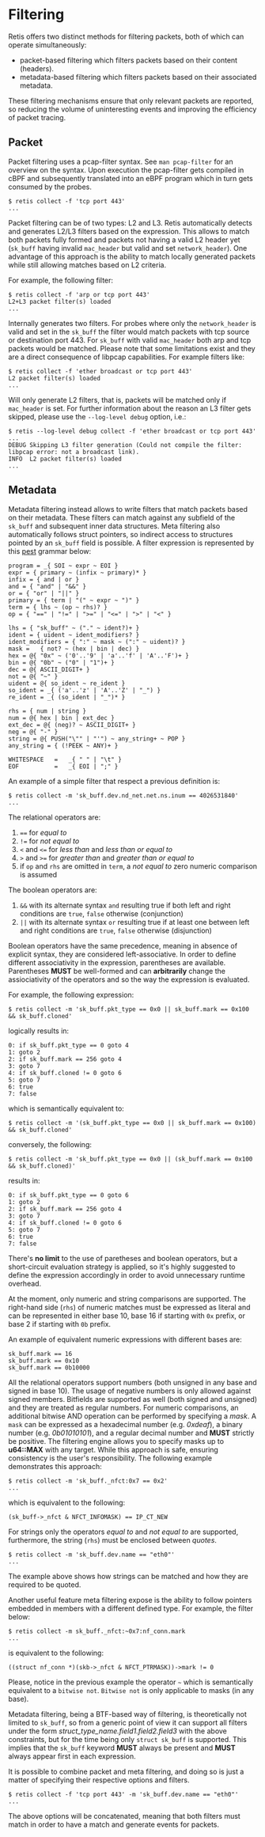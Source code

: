 # Filtering

Retis offers two distinct methods for filtering packets, both of which
can operate simultaneously:

- packet-based filtering which filters packets based on their content
  (headers).
- metadata-based filtering which filters packets based on their
  associated metadata.

These filtering mechanisms ensure that only relevant packets are
reported, so reducing the volume of uninteresting events and
improving the efficiency of packet tracing.

## Packet

Packet filtering uses a pcap-filter syntax. See `man pcap-filter` for an
overview on the syntax. Upon execution the pcap-filter gets compiled in cBPF
and subsequently translated into an eBPF program which in turn gets consumed by
the probes.

```none
$ retis collect -f 'tcp port 443'
...
```

Packet filtering can be of two types: L2 and L3. Retis automatically detects and
generates L2/L3 filters based on the expression. This allows to match both packets
fully formed and packets not having a valid L2 header yet (`sk_buff` having invalid
`mac_header` but valid and set `network_header`). One advantage of this approach is
the ability to match locally generated packets while still allowing matches based
on L2 criteria.

For example, the following filter:

```none
$ retis collect -f 'arp or tcp port 443'
L2+L3 packet filter(s) loaded
...
```

Internally generates two filters. For probes where only the `network_header`
is valid and set in the `sk_buff` the filter would match packets with tcp
source or destination port 443. For `sk_buff` with valid `mac_header` both arp
and tcp packets would be matched.
Please note that some limitations exist and they are a direct consequence of
libpcap capabilities.
For example filters like:

```none
$ retis collect -f 'ether broadcast or tcp port 443'
L2 packet filter(s) loaded
...
```

Will only generate L2 filters, that is, packets will be matched only if
`mac_header` is set.
For further information about the reason an L3 filter gets skipped, please
use the `--log-level debug` option, i.e.:

```none
$ retis --log-level debug collect -f 'ether broadcast or tcp port 443'
...
DEBUG Skipping L3 filter generation (Could not compile the filter: libpcap error: not a broadcast link).
INFO  L2 packet filter(s) loaded
...
```

## Metadata

Metadata filtering instead allows to write filters that match packets based
on their metadata.
These filters can match against any subfield of the `sk_buff` and subsequent
inner data structures.
Meta filtering also automatically follows struct pointers, so indirect access to
structures pointed by an `sk_buff` field is possible.
A filter expression is represented by this [pest](https://pest.rs/) grammar below:

```none
program = _{ SOI ~ expr ~ EOI }
expr = { primary ~ (infix ~ primary)* }
infix = { and | or }
and = { "and" | "&&" }
or = { "or" | "||" }
primary = { term | "(" ~ expr ~ ")" }
term = { lhs ~ (op ~ rhs)? }
op = { "==" | "!=" | ">=" | "<=" | ">" | "<" }

lhs = { "sk_buff" ~ ("." ~ ident?)+ }
ident = { uident ~ ident_modifiers? }
ident_modifiers = { ":" ~ mask ~ (":" ~ uident)? }
mask =   { not? ~ (hex | bin | dec) }
hex = @{ "0x" ~ ('0'..'9' | 'a'..'f' | 'A'..'F')+ }
bin = @{ "0b" ~ ("0" | "1")+ }
dec = @{ ASCII_DIGIT+ }
not = @{ "~" }
uident = @{ so_ident ~ re_ident }
so_ident = _{ ('a'..'z' | 'A'..'Z' | "_") }
re_ident = _{ (so_ident | "_")* }

rhs = { num | string }
num = @{ hex | bin | ext_dec }
ext_dec = @{ (neg)? ~ ASCII_DIGIT+ }
neg = @{ "-" }
string = @{ PUSH("\"" | "'") ~ any_string+ ~ POP }
any_string = { (!PEEK ~ ANY)+ }

WHITESPACE   =   _{ " " | "\t" }
EOF          =   _{ EOI | ";" }
```

An example of a simple filter that respect a previous definition is:

```none
$ retis collect -m 'sk_buff.dev.nd_net.net.ns.inum == 4026531840'
...
```

The relational operators are:

1. `==` for *equal to*
2. `!=` for *not equal to*
3. `<` and `<=` for *less than* and *less than or equal to*
4. `>` and `>=` for *greater than* and *greater than or equal to*
5. if `op` and `rhs` are omitted in `term`, a *not equal to* zero numeric comparison is assumed

The boolean operators are:

1. `&&` with its alternate syntax `and` resulting true if both left and right conditions are `true`, `false` otherwise (conjunction)
2. `||` with its alternate syntax `or` resulting true if at least one between left and right conditions are `true`, `false` otherwise (disjunction)


Boolean operators have the same precedence, meaning in absence of
explicit syntax, they are considered left-associative.
In order to define different associativity in the expression, parentheses are available.
Parentheses **MUST** be well-formed and can **arbitrarily** change the assiociativity of the
operators and so the way the expression is evaluated.

For example, the following expression:

```none
$ retis collect -m 'sk_buff.pkt_type == 0x0 || sk_buff.mark == 0x100 && sk_buff.cloned'
```

logically results in:

```none
0: if sk_buff.pkt_type == 0 goto 4
1: goto 2
2: if sk_buff.mark == 256 goto 4
3: goto 7
4: if sk_buff.cloned != 0 goto 6
5: goto 7
6: true
7: false
```

which is semantically equivalent to:

```none
$ retis collect -m '(sk_buff.pkt_type == 0x0 || sk_buff.mark == 0x100) && sk_buff.cloned'
```

conversely, the following:

```none
$ retis collect -m 'sk_buff.pkt_type == 0x0 || (sk_buff.mark == 0x100 && sk_buff.cloned)'
```

results in:

```none
0: if sk_buff.pkt_type == 0 goto 6
1: goto 2
2: if sk_buff.mark == 256 goto 4
3: goto 7
4: if sk_buff.cloned != 0 goto 6
5: goto 7
6: true
7: false

```

There's **no limit** to the use of paretheses and boolean operators, but a
short-circuit evaluation strategy is applied, so it's highly suggested
to define the expression accordingly in order to avoid unnecessary
runtime overhead.

At the moment, only numeric and string comparisons are supported.
The right-hand side (`rhs`) of numeric matches must be expressed as
literal and can be represented in either base 10, base 16 if
starting with `0x` prefix, or base 2 if starting with `0b` prefix.

An example of equivalent numeric expressions with different bases are:

```none
sk_buff.mark == 16
sk_buff.mark == 0x10
sk_buff.mark == 0b10000
```

All the relational operators support numbers (both unsigned in any base
and signed in base 10). The usage of negative numbers is only allowed against
signed members.
Bitfields are supported as well (both signed and unsigned) and they
are treated as regular numbers.
For numeric comparisons, an additional bitwise AND operation can be
performed by specifying a *mask*.
A `mask` can be expressed as a hexadecimal number (e.g. *0xdeaf*), a
binary number (e.g. *0b01010101*), and a regular decimal number and
**MUST** strictly be positive.
The filtering engine allows you to specify masks up to **u64::MAX**
with any target. While this approach is safe, ensuring consistency is
the user's responsibility.
The following example demonstrates this approach:

```
$ retis collect -m 'sk_buff._nfct:0x7 == 0x2'
...
```

which is equivalent to the following:

```none
(sk_buff->_nfct & NFCT_INFOMASK) == IP_CT_NEW
```

For strings only the operators *equal to* and *not equal to* are supported,
furthermore, the string (`rhs`) must be enclosed between *quotes*.

```none
$ retis collect -m 'sk_buff.dev.name == "eth0"'
...
```

The example above shows how strings can be matched and how they are
required to be quoted.

Another useful feature meta filtering expose is the ability to follow
pointers embedded in members with a different defined type.
For example, the filter below:

```none
$ retis collect -m sk_buff._nfct:~0x7:nf_conn.mark
...
```

is equivalent to the following:

```none
((struct nf_conn *)(skb->_nfct & NFCT_PTRMASK))->mark != 0
```

Please, notice in the previous example the operator `~` which is
semantically equivalent to a `bitwise not`.
`Bitwise not` is only applicable to masks (in any base).

Metadata filtering, being a BTF-based way of filtering, is theoretically
not limited to `sk_buff`, so from a generic point of view it can support
all filters under the form *struct_type_name.field1.field2.field3* with
the above constraints, but for the time being only `struct sk_buff` is
supported.
This implies that the `sk_buff` keyword **MUST** always be present and **MUST**
always appear first in each expression.

It is possible to combine packet and meta filtering, and doing so is just a
matter of specifying their respective options and filters.

```none
$ retis collect -f 'tcp port 443' -m 'sk_buff.dev.name == "eth0"'
...
```

The above options will be concatenated, meaning that both filters must match
in order to have a match and generate events for packets.

